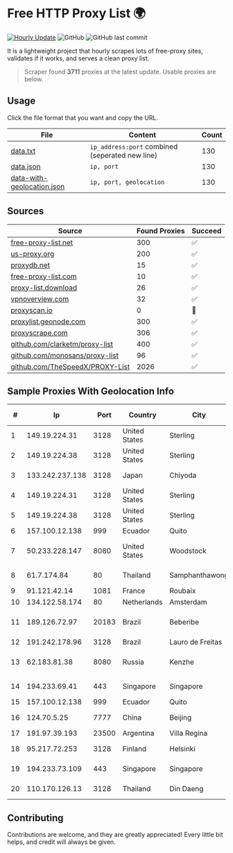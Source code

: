 
# Free HTTP Proxy List 🌍

[![Hourly Update](https://github.com/mertguvencli/http-proxy-list/actions/workflows/main.yml/badge.svg?branch=main)](https://github.com/mertguvencli/http-proxy-list/actions/workflows/main.yml)
![GitHub](https://img.shields.io/github/license/mertguvencli/http-proxy-list)
![GitHub last commit](https://img.shields.io/github/last-commit/mertguvencli/http-proxy-list)

It is a lightweight project that hourly scrapes lots of free-proxy sites, validates if it works, and serves a clean proxy list.


> Scraper found **3711** proxies at the latest update. Usable proxies are below.

## Usage

Click the file format that you want and copy the URL.


|File|Content|Count|
|----|-------|-----|
|[data.txt](https://raw.githubusercontent.com/mertguvencli/http-proxy-list/main/proxy-list/data.txt)|`ip_address:port` combined (seperated new line)|130|
|[data.json](https://raw.githubusercontent.com/mertguvencli/http-proxy-list/main/proxy-list/data.json)|`ip, port`|130|
|[data-with-geolocation.json](https://raw.githubusercontent.com/mertguvencli/http-proxy-list/main/proxy-list/data-with-geolocation.json)|`ip, port, geolocation`|130|

## Sources

|Source|Found Proxies|Succeed|
|------|-------------|-------|
|[free-proxy-list.net](https://free-proxy-list.net)|300|✅|
|[us-proxy.org](https://www.us-proxy.org)|200|✅|
|[proxydb.net](http://proxydb.net)|15|✅|
|[free-proxy-list.com](https://free-proxy-list.com/?page=&port=&type%5B%5D=http&type%5B%5D=https&up_time=0&search=Search)|10|✅|
|[proxy-list.download](https://www.proxy-list.download/HTTP)|26|✅|
|[vpnoverview.com](https://vpnoverview.com/privacy/anonymous-browsing/free-proxy-servers)|32|✅|
|[proxyscan.io](https://www.proxyscan.io)|0|🚫|
|[proxylist.geonode.com](https://proxylist.geonode.com/api/proxy-list?limit=300&page=1&sort_by=lastChecked&sort_type=desc&protocols=http,https)|300|✅|
|[proxyscrape.com](https://api.proxyscrape.com/v2/?request=displayproxies&protocol=http&timeout=10000&country=all&ssl=all&anonymity=all)|306|✅|
|[github.com/clarketm/proxy-list](https://raw.githubusercontent.com/clarketm/proxy-list/master/proxy-list-raw.txt)|400|✅|
|[github.com/monosans/proxy-list](https://raw.githubusercontent.com/monosans/proxy-list/main/proxies/http.txt)|96|✅|
|[github.com/TheSpeedX/PROXY-List](https://raw.githubusercontent.com/TheSpeedX/PROXY-List/master/http.txt)|2026|✅|


## Sample Proxies With Geolocation Info

|#|Ip|Port|Country|City|Internet Service Provider|
|-|--|----|-------|----|-------------------------|
|1|149.19.224.31|3128|United States|Sterling|SPRINT|
|2|149.19.224.38|3128|United States|Sterling|SPRINT|
|3|133.242.237.138|3128|Japan|Chiyoda|SAKURA Internet Inc.|
|4|149.19.224.31|3128|United States|Sterling|SPRINT|
|5|149.19.224.38|3128|United States|Sterling|SPRINT|
|6|157.100.12.138|999|Ecuador|Quito|Telconet S.A|
|7|50.233.228.147|8080|United States|Woodstock|Comcast Cable Communications, LLC|
|8|61.7.174.84|80|Thailand|Samphanthawong|CAT Telecom Public Company Limited|
|9|91.121.42.14|1081|France|Roubaix|OVH SAS|
|10|134.122.58.174|80|Netherlands|Amsterdam|DigitalOcean, LLC|
|11|189.126.72.97|20183|Brazil|Beberibe|Provedornet Telecom. e Servi?os de Internet Ltda|
|12|191.242.178.96|3128|Brazil|Lauro de Freitas|Conect Telecom|
|13|62.183.81.38|8080|Russia|Kenzhe|Kabardian-Balkar Telecommunications Company|
|14|194.233.69.41|443|Singapore|Singapore|Contabo Asia Private Limited|
|15|157.100.12.138|999|Ecuador|Quito|Telconet S.A|
|16|124.70.5.25|7777|China|Beijing|Huawei Cloud Service data center|
|17|191.97.39.193|23500|Argentina|Villa Regina|TELCOCOM|
|18|95.217.72.253|3128|Finland|Helsinki|Hetzner Online GmbH|
|19|194.233.73.109|443|Singapore|Singapore|Contabo Asia Private Limited|
|20|110.170.126.13|3128|Thailand|Din Daeng|True Internet Corporation CO. Ltd.|



## Contributing

Contributions are welcome, and they are greatly appreciated! Every
little bit helps, and credit will always be given.

